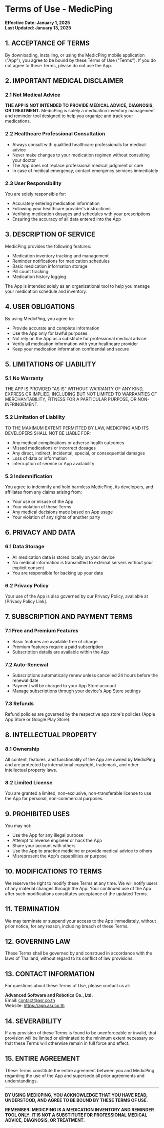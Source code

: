 # Terms of Use - MedicPing

**Effective Date: January 1, 2025**  
**Last Updated: January 13, 2025**

## 1. ACCEPTANCE OF TERMS

By downloading, installing, or using the MedicPing mobile application ("App"), you agree to be bound by these Terms of Use ("Terms"). If you do not agree to these Terms, please do not use the App.

## 2. IMPORTANT MEDICAL DISCLAIMER

### 2.1 Not Medical Advice
**THE APP IS NOT INTENDED TO PROVIDE MEDICAL ADVICE, DIAGNOSIS, OR TREATMENT.** MedicPing is solely a medication inventory management and reminder tool designed to help you organize and track your medications.

### 2.2 Healthcare Professional Consultation
- Always consult with qualified healthcare professionals for medical advice
- Never make changes to your medication regimen without consulting your doctor
- The App does not replace professional medical judgment or care
- In case of medical emergency, contact emergency services immediately

### 2.3 User Responsibility
You are solely responsible for:
- Accurately entering medication information
- Following your healthcare provider's instructions
- Verifying medication dosages and schedules with your prescriptions
- Ensuring the accuracy of all data entered into the App

## 3. DESCRIPTION OF SERVICE

MedicPing provides the following features:
- Medication inventory tracking and management
- Reminder notifications for medication schedules
- Basic medication information storage
- Pill count tracking
- Medication history logging

The App is intended solely as an organizational tool to help you manage your medication schedule and inventory.

## 4. USER OBLIGATIONS

By using MedicPing, you agree to:
- Provide accurate and complete information
- Use the App only for lawful purposes
- Not rely on the App as a substitute for professional medical advice
- Verify all medication information with your healthcare provider
- Keep your medication information confidential and secure

## 5. LIMITATIONS OF LIABILITY

### 5.1 No Warranty
THE APP IS PROVIDED "AS IS" WITHOUT WARRANTY OF ANY KIND, EXPRESS OR IMPLIED, INCLUDING BUT NOT LIMITED TO WARRANTIES OF MERCHANTABILITY, FITNESS FOR A PARTICULAR PURPOSE, OR NON-INFRINGEMENT.

### 5.2 Limitation of Liability
TO THE MAXIMUM EXTENT PERMITTED BY LAW, MEDICPING AND ITS DEVELOPERS SHALL NOT BE LIABLE FOR:
- Any medical complications or adverse health outcomes
- Missed medications or incorrect dosages
- Any direct, indirect, incidental, special, or consequential damages
- Loss of data or information
- Interruption of service or App availability

### 5.3 Indemnification
You agree to indemnify and hold harmless MedicPing, its developers, and affiliates from any claims arising from:
- Your use or misuse of the App
- Your violation of these Terms
- Any medical decisions made based on App usage
- Your violation of any rights of another party

## 6. PRIVACY AND DATA

### 6.1 Data Storage
- All medication data is stored locally on your device
- No medical information is transmitted to external servers without your explicit consent
- You are responsible for backing up your data

### 6.2 Privacy Policy
Your use of the App is also governed by our Privacy Policy, available at [Privacy Policy Link].

## 7. SUBSCRIPTION AND PAYMENT TERMS

### 7.1 Free and Premium Features
- Basic features are available free of charge
- Premium features require a paid subscription
- Subscription details are available within the App

### 7.2 Auto-Renewal
- Subscriptions automatically renew unless cancelled 24 hours before the renewal date
- Payment will be charged to your App Store account
- Manage subscriptions through your device's App Store settings

### 7.3 Refunds
Refund policies are governed by the respective app store's policies (Apple App Store or Google Play Store).

## 8. INTELLECTUAL PROPERTY

### 8.1 Ownership
All content, features, and functionality of the App are owned by MedicPing and are protected by international copyright, trademark, and other intellectual property laws.

### 8.2 Limited License
You are granted a limited, non-exclusive, non-transferable license to use the App for personal, non-commercial purposes.

## 9. PROHIBITED USES

You may not:
- Use the App for any illegal purpose
- Attempt to reverse engineer or hack the App
- Share your account with others
- Use the App to practice medicine or provide medical advice to others
- Misrepresent the App's capabilities or purpose

## 10. MODIFICATIONS TO TERMS

We reserve the right to modify these Terms at any time. We will notify users of any material changes through the App. Your continued use of the App after such modifications constitutes acceptance of the updated Terms.

## 11. TERMINATION

We may terminate or suspend your access to the App immediately, without prior notice, for any reason, including breach of these Terms.

## 12. GOVERNING LAW

These Terms shall be governed by and construed in accordance with the laws of Thailand, without regard to its conflict of law provisions.

## 13. CONTACT INFORMATION

For questions about these Terms of Use, please contact us at:

**Advanced Software and Robotics Co., Ltd.**  
Email: contact@asr.co.th  
Website: https://app.asr.co.th

## 14. SEVERABILITY

If any provision of these Terms is found to be unenforceable or invalid, that provision will be limited or eliminated to the minimum extent necessary so that these Terms will otherwise remain in full force and effect.

## 15. ENTIRE AGREEMENT

These Terms constitute the entire agreement between you and MedicPing regarding the use of the App and supersede all prior agreements and understandings.

---

**BY USING MEDICPING, YOU ACKNOWLEDGE THAT YOU HAVE READ, UNDERSTOOD, AND AGREE TO BE BOUND BY THESE TERMS OF USE.**

**REMEMBER: MEDICPING IS A MEDICATION INVENTORY AND REMINDER TOOL ONLY. IT IS NOT A SUBSTITUTE FOR PROFESSIONAL MEDICAL ADVICE, DIAGNOSIS, OR TREATMENT.**
